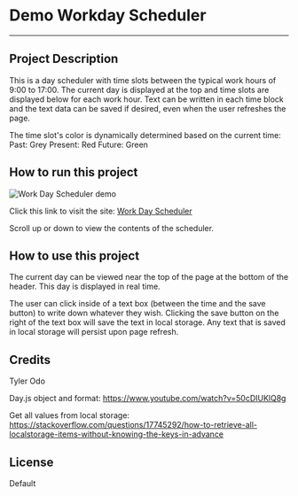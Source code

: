 
# Demo Workday Scheduler

___

## Project Description

This is a day scheduler with time slots between the typical work hours of 9:00 to 17:00. The current day is displayed at the top and time slots are displayed below for each work hour. Text can be written in each time block and the text data can be saved if desired, even when the user refreshes the page.

The time slot's color is dynamically determined based on the current time:
Past: Grey
Present: Red
Future: Green

## How to run this project

![Work Day Scheduler demo](<Work Day Scheduler demo.png>)

Click this link to visit the site:
[Work Day Scheduler](https://kiyodosan.github.io/UCI-BOOTCAMP-WEEK-5-WORK-DAY-SCHEDULER/)

Scroll up or down to view the contents of the scheduler.

## How to use this project

The current day can be viewed near the top of the page at the bottom of the header. This day is displayed in real time.

The user can click inside of a text box (between the time and the save button) to write down whatever they wish. Clicking the save button on the right of the text box will save the text in local storage. Any text that is saved in local storage will persist upon page refresh.

## Credits

Tyler Odo

Day.js object and format:
https://www.youtube.com/watch?v=50cDIUKlQ8g

Get all values from local storage:
https://stackoverflow.com/questions/17745292/how-to-retrieve-all-localstorage-items-without-knowing-the-keys-in-advance

## License

Default
